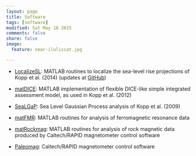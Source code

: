 ```yaml
---
layout: page
title: Software
tags: [software]
modified: Sat May 16 2015
comments: false
share: false
image:
  feature: near-ilulissat.jpg

---
```


* [LocalizeSL](https://zenodo.org/record/15507/): MATLAB routines to localize the sea-level rise projections of Kopp et al. (2014) (updates at [GitHub](https://github.com/bobkopp/LocalizeSL))

* [matDICE](code/matDICE_1.0.zip): MATLAB implementation of flexible DICE-like simple integrated assessment model, as used in Kopp et al. (2012)

* [SeaLGaP](code/SeaLGaP-2.0.zip): Sea Level Gaussian Process analysis of Kopp et al. (2009)

* [matFMR](http://resolver.caltech.edu/CaltechETD:etd-04122007-135320): MATLAB routines for analysis of ferromagnetic resonance data

* [matRockmag](http://resolver.caltech.edu/CaltechETD:etd-04122007-135320): MATLAB routines for analysis of rock magnetic data produced by Caltech/RAPID magnetometer control software

* [Paleomag](http://sourceforge.net/projects/paleomag/): Caltech/RAPID magnetometer control software


